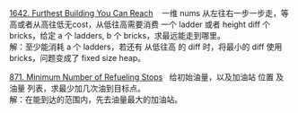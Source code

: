 
[1642. Furthest Building You Can Reach](https://leetcode.com/problems/furthest-building-you-can-reach/submissions/1192938593/) &nbsp;&nbsp; 
一维 nums 从左往右一步一步走，等高或者从高往低无cost，从低往高需要消费 一个 ladder 或者 height diff 个 bricks，给定 a 个 ladders, b 个 bricks，求最远能走到哪里。<br/>
解：至少能消耗 a 个 ladders，若还有 从低往高 的 diff 时，将最小的 diff 使用 bricks，问题变成了 fixed size heap。

[871. Minimum Number of Refueling Stops](https://leetcode.com/problems/minimum-number-of-refueling-stops/description/)&nbsp;&nbsp; 给初始油量，以及加油站 位置 及 油量 列表，求最少加几次油到目标点。<br/>
解：在能到达的范围内，先去油量最大的加油站。 <br/>
